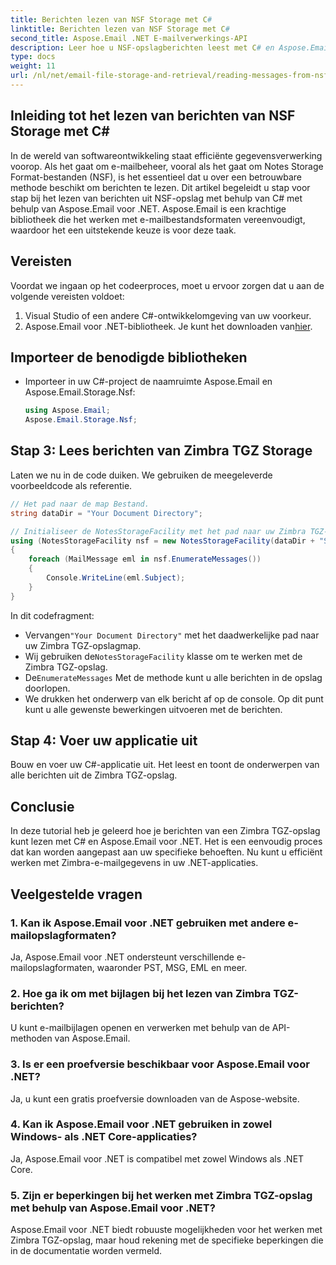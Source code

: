 ```yaml
---
title: Berichten lezen van NSF Storage met C#
linktitle: Berichten lezen van NSF Storage met C#
second_title: Aspose.Email .NET E-mailverwerkings-API
description: Leer hoe u NSF-opslagberichten leest met C# en Aspose.Email voor .NET. Een stapsgewijze handleiding met codevoorbeelden.
type: docs
weight: 11
url: /nl/net/email-file-storage-and-retrieval/reading-messages-from-nsf-storage-using-csharp/
---
```


## Inleiding tot het lezen van berichten van NSF Storage met C#

In de wereld van softwareontwikkeling staat efficiënte gegevensverwerking voorop. Als het gaat om e-mailbeheer, vooral als het gaat om Notes Storage Format-bestanden (NSF), is het essentieel dat u over een betrouwbare methode beschikt om berichten te lezen. Dit artikel begeleidt u stap voor stap bij het lezen van berichten uit NSF-opslag met behulp van C# met behulp van Aspose.Email voor .NET. Aspose.Email is een krachtige bibliotheek die het werken met e-mailbestandsformaten vereenvoudigt, waardoor het een uitstekende keuze is voor deze taak.

## Vereisten

Voordat we ingaan op het codeerproces, moet u ervoor zorgen dat u aan de volgende vereisten voldoet:

1. Visual Studio of een andere C#-ontwikkelomgeving van uw voorkeur.
2.  Aspose.Email voor .NET-bibliotheek. Je kunt het downloaden van[hier](https://releases.aspose.com/email/net).


## Importeer de benodigde bibliotheken
- Importeer in uw C#-project de naamruimte Aspose.Email en Aspose.Email.Storage.Nsf:
    ```csharp
    using Aspose.Email;
	Aspose.Email.Storage.Nsf;
    ```

## Stap 3: Lees berichten van Zimbra TGZ Storage
Laten we nu in de code duiken. We gebruiken de meegeleverde voorbeeldcode als referentie.

```csharp
// Het pad naar de map Bestand.
string dataDir = "Your Document Directory";

// Initialiseer de NotesStorageFacility met het pad naar uw Zimbra TGZ-opslag.
using (NotesStorageFacility nsf = new NotesStorageFacility(dataDir + "SampleNSF.nsf"))
{
    foreach (MailMessage eml in nsf.EnumerateMessages())
    {
        Console.WriteLine(eml.Subject);
    }
}
```

In dit codefragment:
-  Vervangen`"Your Document Directory"` met het daadwerkelijke pad naar uw Zimbra TGZ-opslagmap.
-  Wij gebruiken de`NotesStorageFacility` klasse om te werken met de Zimbra TGZ-opslag.
-  De`EnumerateMessages` Met de methode kunt u alle berichten in de opslag doorlopen.
- We drukken het onderwerp van elk bericht af op de console. Op dit punt kunt u alle gewenste bewerkingen uitvoeren met de berichten.

## Stap 4: Voer uw applicatie uit
Bouw en voer uw C#-applicatie uit. Het leest en toont de onderwerpen van alle berichten uit de Zimbra TGZ-opslag.

## Conclusie

In deze tutorial heb je geleerd hoe je berichten van een Zimbra TGZ-opslag kunt lezen met C# en Aspose.Email voor .NET. Het is een eenvoudig proces dat kan worden aangepast aan uw specifieke behoeften. Nu kunt u efficiënt werken met Zimbra-e-mailgegevens in uw .NET-applicaties.

## Veelgestelde vragen

### 1. Kan ik Aspose.Email voor .NET gebruiken met andere e-mailopslagformaten?
Ja, Aspose.Email voor .NET ondersteunt verschillende e-mailopslagformaten, waaronder PST, MSG, EML en meer.

### 2. Hoe ga ik om met bijlagen bij het lezen van Zimbra TGZ-berichten?
U kunt e-mailbijlagen openen en verwerken met behulp van de API-methoden van Aspose.Email.

### 3. Is er een proefversie beschikbaar voor Aspose.Email voor .NET?
Ja, u kunt een gratis proefversie downloaden van de Aspose-website.

### 4. Kan ik Aspose.Email voor .NET gebruiken in zowel Windows- als .NET Core-applicaties?
Ja, Aspose.Email voor .NET is compatibel met zowel Windows als .NET Core.

### 5. Zijn er beperkingen bij het werken met Zimbra TGZ-opslag met behulp van Aspose.Email voor .NET?
Aspose.Email voor .NET biedt robuuste mogelijkheden voor het werken met Zimbra TGZ-opslag, maar houd rekening met de specifieke beperkingen die in de documentatie worden vermeld.
